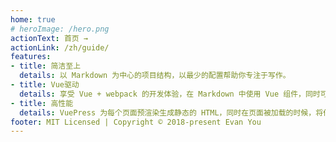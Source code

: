 ```yaml
---
home: true
# heroImage: /hero.png
actionText: 首页 →
actionLink: /zh/guide/
features:
- title: 简洁至上
  details: 以 Markdown 为中心的项目结构，以最少的配置帮助你专注于写作。
- title: Vue驱动
  details: 享受 Vue + webpack 的开发体验，在 Markdown 中使用 Vue 组件，同时可以使用 Vue 来开发自定义主题。
- title: 高性能
  details: VuePress 为每个页面预渲染生成静态的 HTML，同时在页面被加载的时候，将作为 SPA 运行。
footer: MIT Licensed | Copyright © 2018-present Evan You
---
```


